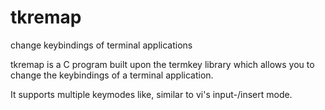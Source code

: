 # tkremap
change keybindings of terminal applications

tkremap is a C program built upon the termkey library which allows you to change the keybindings of a terminal application.

It supports multiple keymodes like, similar to vi's input-/insert mode.
